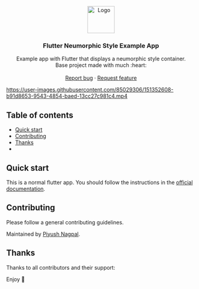 <p align="center">
  <a href="https://flutter.io/">
    <img src="https://diegolaballos.com/files/images/flutter-icon.jpg" alt="Logo" width=72 height=72>
  </a>

  <h3 align="center">Flutter Neumorphic Style Example App</h3>

  <p align="center">
    Example app with Flutter that displays a neumorphic style container.
    <br>
    Base project made with much  :heart: 
    <br>
    <br>
    <a href="https://github.com/zsiecr/neumorphic_style/issues/new">Report bug</a>
    ·
    <a href="https://github.com/zsiecr/neumorphic_style/issues/new">Request feature</a>
  </p>
</p>

https://user-images.githubusercontent.com/85029306/151352608-b91d8653-9543-4854-baed-13cc27c981c4.mp4

## Table of contents

- [Quick start](#quick-start)
- [Contributing](#contributing)
- [Thanks](#thanks)
- 

## Quick start

This is a normal flutter app. You should follow the instructions in the [official documentation](https://flutter.io/docs/get-started/install).

## Contributing

Please follow a general contributing guidelines.

Maintained by [Piyush Nagpal](https://github.com/zsiecr).


## Thanks

Thanks to all contributors and their support:

Enjoy :metal:
